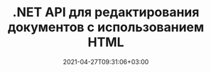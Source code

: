 ---
############################# Static ############################
layout: "product"
date: 2021-04-27T09:31:06+03:00
draft: false

product: "Editor"
product_tag: "editor"
platform: ".NET"
platform_tag: "net"

############################# Head ############################
head_title: "API редактора документов C# .NET | Редактировать Word Excel Web XML с помощью HTML"
head_description: "C# .NET document editor API to load Microsoft Word, Excel, XML, web and text file formats into HTML, manipulate &amp; convert back to original format."

############################# Header ############################
title: ".NET API для редактирования документов с использованием HTML"
description: "Develop .NET Applications, to Integrate with HTML Editor, Fetch Supported Document, Edit and Преобразовать в исходный формат."
button:
    enable: true

############################# SubMenu ############################
submenu:
    enable: true
    
    left:
        img_alt: "GroupDocs.Editor for .NET"
        image: "/border/groupdocs-editor-net.svg"
        product: "GroupDocs.Editor"
        platform: ".NET"

    middle:
        button:
            # button loop
            - link: "#overview"
              text: "Обзор"

            # button loop
            - link: "#features"
              text: "Функции"

            # button loop
            - link: "#support"
              text: "Support"

            # button loop
            - link: "https://products.groupdocs.app/editor"
              text: "Live Demo"

            # button loop
            - link: "https://purchase.groupdocs.com/pricing/editor/net"
              text: "Pricing"

    right:
        link_download: "https://downloads.groupdocs.com/editor"
        link_learn: "https://docs.groupdocs.com/editor/net/"
        link_buy: "https://purchase.groupdocs.com"

############################# Обзор ############################
overview:
    enable: true
    content: |
      GroupDocs.Editor for .NET API помогает создавать простые и удобные в использовании приложения C#, ASP.NET и другие приложения .NET, которые легко интегрируются с популярными HTML-редакторами (как с открытым исходным кодом, так и платными) для преобразования, редактирования и управления документами популярные форматы файлов. Наш API-интерфейс редактора .NET позволяет загружать документ, преобразовывать его в HTML, передавать HTML во внешний редактор HTML и после завершения манипуляции сохранять HTML в исходном формате файла. Вы также можете отдельно получать ресурсы, прикрепленные к любому документу. Он работает со всеми видами документов, например, для Microsoft Word, Excel, OpenDocument, Text, Web и т. д.
    tabs:
      enable: true
      
      ## TAB ONE ##
      tab_one:
        description: |
          Ниже приведен обзор GroupDocs.Editor для .NET:
      
        left:
          enable: true
          icon: "fab fa-html5"
          title: "Управление с помощью HTML"
          content: |
            * Загрузить поддерживаемый документ
            * Редактировать контент с помощью HTML
            * Редактировать связанные стили
            * Преобразовать в исходный формат
      
      ## TAB TWO ##
      tab_two:
        description: |
          GroupDocs.Editor для .NET поддерживает следующие [форматы файлов](https://docs.groupdocs.com/editor/java/supported-document-formats/) - (поддержка формата файлов PDF будет реализована в будущих версиях.)

        left:
          enable: true
          table:
            # table loop
            - title: "Microsoft Office"
              content: |
                * **Microsoft Word**: DOC, DOCX, DOCM, DOT, DOTM, DOTX, FlatOPC, WordML, RTF
                * **Microsoft Excel**: XLS, XLSX, XLSM, XLT, XLTX, XLTM, XLSB, XLAM, CSV, TSV, SXC, SpreadsheetML, DIF, DSV
                * **Microsoft PowerPoint**: PPT, PPTX, PPTM, PPS, PPSX, PPSM, POT, POTX, POTM

        right:
          enable: true
          table:
            # table loop
            - title: "Изображения, графики и диаграммы"
              content: |
                * **Форматы OpenDocument**: ODT, OTT, ODS, FODS, ODP, OTP
                * **Текст**: TXT
                * **Интернет**: HTML, MHTML
                * **Другое**: MOBI, XML

      ## TAB THREE ##
      tab_three:
        description: |
          GroupDocs.Editor for .NET поддерживает следующие Операционные системы, Менеджер пакетовs:
        
        left:
          enable: true
          table:
            # table loop
            - icon: "fab fa-windows"
              title: "Операционные системы"
              content: |
                * Рабочий стол Windows
                * Windows-сервер
                * Windows Azure
                * линукс

            # table loop
            - icon: "fas fa-code"
              title: "Поддерживаемые платформы"
              content: |
                * .NET Framework 2.0 или выше
                * Монофреймворк 1.2 или выше

        right:
          enable: true
          table:
            # table loop
            - icon: "fas fa-box"
              title: "Менеджер пакетов"
              content: |
                * NuGet

            # table loop
            - icon: "fas fa-tools"
              title: "Среды разработки"
              content: |
                * Microsoft Visual Studio
                * Xamarin.Android
                * Xamarin.IOS
                * Xamarin.Mac
                * МоноДевелопмент

############################# Функции ############################
features:
    enable: true
    title: "GroupDocs.Editor для функций .NET"

    feature:
      # feature loop
      - icon: "fas fa-copy"
        content: "Простая интеграция with any HTML Editor"

      # feature loop
      - icon: "fas fa-eye"
        content: "Преобразование документа в HTML DOM"

      # feature loop
      - icon: "fas fa-bolt"
        content: "Получить HTML-контент из потока документов"
      
      # feature loop
      - icon: "fas fa-file-powerpoint"
        content: "Получите HTML-контент и его встроенные ресурсы"

      # feature loop
      - icon: "fas fa-code"
        content: "Получить содержимое тега HTML Body из документа"

      # feature loop
      - icon: "fas fa-cloud"
        content: "Получить CSS-контент HTML-документа"

      # feature loop
      - icon: "fas fa-remove-format"
        content: "Просматривайте HTML-контент и сохраняйте его ресурсы"

      # feature loop
      - icon: "fas fa-comment-slash"
        content: "Получить HTML DOM из строкового содержимого и преобразовать в документ"

      # feature loop
      - icon: "fas fa-location-arrow"
        content: "HTML DOM вместе с преобразованием ресурсов"

      # feature loop
      - icon: "fas fa-border-all"
        content: "Редактировать документы различных форматов в HTML"

      # feature loop
      - icon: "fas fa-wrench"
        content: "Точное преобразование"

      # feature loop
      - icon: "fas fa-columns"
        content: "Применить безопасность к результирующему документу"

      # feature loop
      - icon: "fas fa-file-word"
        content: "Разбивайте текстовые документы на страницы и редактируйте в любых редакторах WYSIWYG"

      # feature loop
      - icon: "fas fa-envelope"
        content: "База данных (DB) & Пользовательский интерфейс (UI) Независимый"

      # feature loop
      - icon: "fas fa-print"
        content: "Мощные функции обработки XML"

      # feature loop
      - icon: "fas fa-file-archive"
        content: "Получить OTF (шрифты открытого типа) из входных документов и экспортировать в результирующий документ"

      # feature loop
      - icon: "fas fa-lock"
        content: "Обработка векторных изображений EMF внутри поддерживаемых форматов входных документов"

      # feature loop
      - icon: "fas fa-file-code"
        content: "Вставьте содержимое отредактированного рабочего листа в исходную электронную таблицу в нужном месте"
      
      # feature loop
      - icon: "fas fa-fill-drip"
        content: "Добавление элементов SmartArt в форматы файлов PowerPoint"

      # feature loop
      - icon: "fas fa-file-excel"
        content: "Внедрение шрифтов в результирующий текстовый документ при сохранении"

    больше_функций:
      # more_feature_loop
      - title: "Точное преобразование to and from HTML DOM"
        content: |
          GroupDocs.Editor for .NET API позволяет приложениям .NET извлекать документ поддерживаемого формата и преобразовывать его в объектную модель документа HTML (DOM) вместе с извлечением присоединенных ресурсов, таких как CSS. Затем вы можете внести изменения в HTML, используя свой любимый HTML-редактор. Когда вы закончите редактирование, GroupDocs.Editor для .NET API позволит вам точно преобразовать этот HTML DOM обратно в исходный файл.

          ```cs
          Stream sourceStream = File.Open("D:/sample.docx", FileMode.Open, FileAccess.Read);
          using (InputHtmlDocument htmlDoc = EditorHandler.ToHtml(sourceStream))
          {
            string cssContent = htmlDoc.GetEmbeddedHtml();
            Console.WriteLine(cssContent);
          }
          ```
      # more_feature_loop
      - title: "Загрузка и извлечение внешних ресурсов"
        content: "GroupDocs.Editor для .NET API может извлекать внешние ресурсы, прикрепленные к поддерживаемым документам, такие как изображения, шрифты, CSS и многое другое. Полученные ресурсы затем можно загружать, просматривать и сохранять отдельно от результирующего HTML-документа. Это дает вам более легко управляемый вывод."

      # more_feature_loop
      - title: "Применение текстовых эффектов в форматах файлов обработки текста"
        content: "API редактора документов GroupDocs позволяет добавлять сложные текстовые эффекты (Тень, 3D-эффект, Контур, Свечение, Гравировка, Тиснение) при работе с поддерживаемыми форматами обработки документов Microsoft Word. Эта функция включается автоматически, что можно наблюдать при обработке документа с такими текстовыми эффектами.."

      # more_feature_loop
      - title: "Мощные функции работы с XML"
        content: |
          С помощью GroupDocs.Editor for .NET API вы можете открывать, просматривать и редактировать XML-документы. Наш API редактирования предлагает специальную поддержку и распознавание тегов XML, атрибутов вместе с их значениями, объявлений XML, разделов CDATA, определений DOCTYPE и других объектов, специфичных для XML. Вы можете настроить параметры шрифта и цвета для каждого отдельного объекта в структуре XML.

          Функция XML Converter достаточно умна, чтобы показать ошибки в файле XML и способы их исправления. Механизм распознавания URI и электронной почты сканирует XML-атрибуты и представляет обнаруженные URI и адреса электронной почты внутри тега A в виде ссылок, поэтому их можно редактировать как ссылку, а не как текст в результирующем HTML-файле.

############################# Support ############################
support:
    enable: true

############################# Solutions ############################
solutions:
    enable: true
    title: "GroupDocs.Editor предлагает API просмотра документов для других популярных сред разработки."

    solution:
        # solution loop
        - img_alt: "GroupDocs.Editor for Java"
          image: "/border/groupdocs-editor-java.svg"
          product: "GroupDocs.Editor"
          platform: "Java"
          link: "/editor/java/"

############################# Back to top ###############################
back_to_top:
  enable: true
---